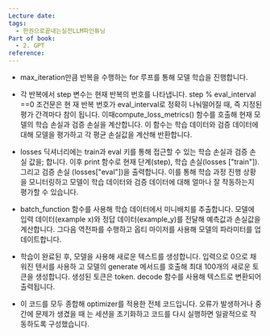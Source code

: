 ```yaml
---
Lecture date: 
tags:
  - 한권으로끝내는실전LLM파인튜닝
Part of book:
  - 2. GPT
reference:
---
```

- max_iteration만큼 반복을 수행하는 for 루프를 통해 모델 학습을 진행합니다. 

- 각 반복에서 step 변수는 현재 반복의 번호를 나타냅니다. step % eval_interval \==0 조건문은 현 재 반복 번호가 eval_interval로 정확히 나눠떨어질 때, 즉 지정된 평가 간격마다 참이 됩니다. 이때compute_loss_metrics() 함수를 호출해 현재 모델의 학습 손실과 검증 손실을 계산합니다. 이 함수는 학습 데이터와 검증 데이터에 대해 모델을 평가하고 각 평균 손실값을 계산해 반환합니다. 

- losses 딕셔너리에는 train과 eval 키를 통해 접근할 수 있는 학습 손실과 검증 손실 값을; 합니다. 이후 print 함수로 현재 단계(step), 학습 손실(losses ["train"]). 그리고 검증 손실 (losses["eval"])을 출력합니다. 이를 통해 학습 과정 진행 상황을 모니터링하고 모델이 학습 데이터와 검증 데이터에 대해 얼마나 잘 작동하는지 평가할 수 있습니다. 

- batch_function 함수를 사용해 학습 데이터에서 미니배치를 추출합니다. 모델에 입력 데이터(example x)와 정답 데이터(example_y)를 전달해 예측값과 손실값을 계산합니다. 그다음 역전파를 수행하고 옵티 마이저를 사용해 모델의 파라미터를 업데이트합니다. 

- 학습이 완료된 후, 모델을 사용해 새로운 텍스트를 생성합니다. 입력으로 0으로 채워진 텐서를 사용하 고 모델의 generate 메서드를 호출해 최대 100개의 새로운 토큰을 생성합니다. 생성된 토큰은 token. decode 함수를 사용해 텍스트로 변환되어 출력됩니다. 

- 이 코드를 모두 종합해 optimizer를 적용한 전체 코드입니다. 오류가 발생하거나 중간에 문제가 생겼을 때 는 세션을 초기화하고 코드를 다시 실행하면 일괄적으로 작동하도록 구성했습니다.